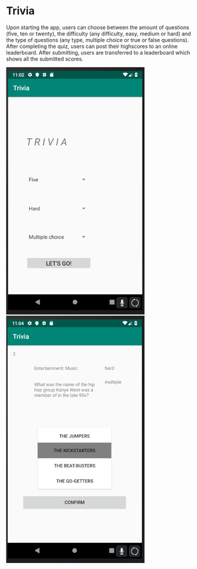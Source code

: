 # Trivia

Upon starting the app, users can choose between the amount of questions (five, ten or twenty), the difficulty (any 
difficulty, easy, medium or hard) and the type of questions (any type, multiple choice or true or false questions). 
After completing the quiz, users can post their highscores to an online leaderboard. After submitting, users are transferred to a leaderboard which shows all the submitted scores.

![menu](https://github.com/feetjeex/Week-7/blob/master/menuActivity.png)
![gameplay](https://github.com/feetjeex/Week-7/blob/master/gameplayActivity.png)
